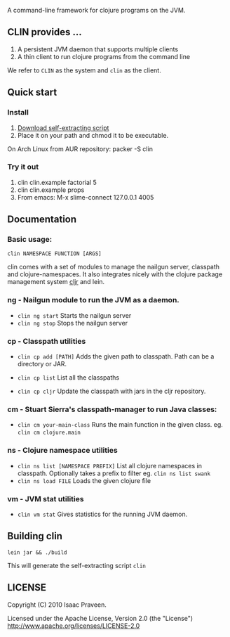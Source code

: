 
A command-line framework for clojure programs on the JVM.

## CLIN provides ...
 
1. A persistent JVM daemon that supports multiple clients
2. A thin client to run clojure programs from the command line

We refer to `CLIN` as the system and `clin` as the client.

## Quick start

### Install

1. [Download self-extracting script](http://github.com/downloads/icylisper/clin/clin)
2. Place it on your path and chmod it to be executable.

On Arch Linux from AUR repository:
    packer -S clin

### Try it out
1. clin clin.example factorial 5
2. clin clin.example props
3. From emacs: M-x slime-connect 127.0.0.1 4005

## Documentation 

### Basic usage:
    clin NAMESPACE FUNCTION [ARGS]

clin comes with a set of modules to manage the nailgun server, 
classpath and  clojure-namespaces. It also integrates nicely with
the clojure package management system [cljr](http://github.com/liebke/cljr) and lein.

### ng - Nailgun module to run the JVM as a daemon. 

* `clin ng start` Starts the nailgun server 
* `clin ng stop`  Stops the nailgun server

### cp - Classpath utilities

* `clin cp add [PATH]` Adds the given path to classpath. Path can be a directory or JAR.

* `clin cp list` List all the classpaths
* `clin cp cljr` Update the classpath with jars in the cljr repository.

### cm - Stuart Sierra's classpath-manager to run Java classes:

* `clin cm your-main-class` Runs the main function in the given class. eg. `clin cm clojure.main` 

### ns - Clojure namespace utilities

* `clin ns list [NAMESPACE PREFIX]` List all clojure namespaces in classpath. Optionally takes a prefix to filter eg. `clin ns list swank`
* `clin ns load FILE` Loads the given clojure file

### vm - JVM stat utilities

* `clin vm stat` Gives statistics for the running JVM daemon.

## Building clin
    
    lein jar && ./build
    
This will generate the self-extracting script `clin`

## LICENSE

Copyright (C) 2010 Isaac Praveen.

Licensed under the Apache License, Version 2.0 (the "License")
http://www.apache.org/licenses/LICENSE-2.0
